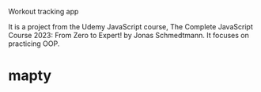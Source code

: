 Workout tracking app

It is a project from the Udemy JavaScript course, The Complete JavaScript Course 2023: From Zero to Expert! by Jonas Schmedtmann. It focuses on practicing OOP.


# mapty
